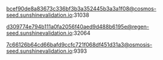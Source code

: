 bcef90de8a83673c336bf3b3a352445b3a3a1f08@cosmos-seed.sunshinevalidation.io:31038

d309774e794b111a0fa2056f40aed9d488b6195e@regen-seed.sunshinevalidation.io:32064

7c66126b64cd66bafd9ccfc721f068df451d31a3@osmosis-seed.sunshinevalidation.io:9393
